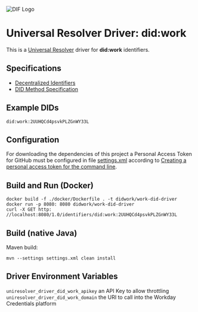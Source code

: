 ![DIF Logo](https://raw.githubusercontent.com/decentralized-identity/universal-resolver/master/docs/logo-dif.png)

# Universal Resolver Driver: did:work

This is a [Universal Resolver](https://github.com/decentralized-identity/universal-resolver/) driver for **did:work** identifiers.

## Specifications

* [Decentralized Identifiers](https://w3c.github.io/did-core/)
* [DID Method Specification](https://workday.github.io/work-did-method-spec/)

## Example DIDs

```
did:work:2UUHQCd4psvkPLZGnWY33L

```
## Configuration
For downloading the dependencies of this project a Personal Access Token for GitHub must be configured in file [settings.xml](https://github.com/decentralized-identity/uni-resolver-driver-did-work/blob/master/settings.xml) according to [Creating a personal access token for the command line](https://help.github.com/en/github/authenticating-to-github/creating-a-personal-access-token-for-the-command-line).

## Build and Run (Docker)
```
docker build -f ./docker/Dockerfile . -t didwork/work-did-driver
docker run -p 8080: 8080 didwork/work-did-driver
curl -X GET http: //localhost:8080/1.0/identifiers/did:work:2UUHQCd4psvkPLZGnWY33L

```

## Build (native Java)
Maven build:

	mvn --settings settings.xml clean install
 
## Driver Environment Variables

`uniresolver_driver_did_work_apikey` an API Key to allow throttling
`uniresolver_driver_did_work_domain` the URI to call into the Workday Credentials platform

